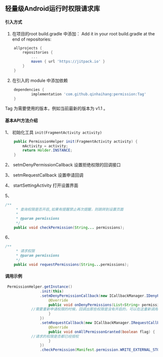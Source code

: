 ## 轻量级Android运行时权限请求库

#### 引入方式
1. 在项目的root build.gradle 中添加：
Add it in your root build.gradle at the end of repositories:

```gradle
	allprojects {
		repositories {
			...
			maven { url 'https://jitpack.io' }
		}
	}
```

2. 在引入的 module 中添加依赖
```gradle
	dependencies {
	        implementation 'com.github.qinhaihang:permission:Tag'
	}
```
Tag 为需要使用的版本，例如当前最新的版本为 v1.1 。


#### 基本API方法介绍
1、 初始化工具 ``` init(FragmentActivity activity) ```
```java
    public PermissionHelper init(FragmentActivity activity) {
        mActivity = activity;
        return Holder.INSTANCE;
    }
```
2、 setmDenyPermissionCallback 
设置拒绝权限的回调接口

3、 setmRequestCallback
设置申请回调

4、 startSettingActivity 
打开设置界面

5、 
```java
/**
     * 查询权限是否开启,如果有提醒禁止再次提醒，则跳转到设置页面
     *
     * @param permissions
     */
    public void checkPermission(String... permissions);
```

6、
```java
/**
     * 请求权限
     * @param permissions
     */
    public void requestPermissions(String...permissions);
```

#### 调用示例
```java
 PermissionHelper.getInstance()
                .init(this)
                .setmDenyPermissionCallback(new ICallbackManager.IDenyPermissionCallback() {
                    @Override
                    public void onDenyPermissions(List<String> permissions) {
			//需要重新申请权限的时候，回调出那些权限是没有开启的，可以在这重新调用 requestPermissions 请求
                    }
                })
                .setmRequestCallback(new ICallbackManager.IRequestCallback() {
                    @Override
                    public void onAllPermissonGranted(boolean flag) {
			//请求的权限是否都已经授权
                    }
                })
                .checkPermission(Manifest.permission.WRITE_EXTERNAL_STORAGE);
```



